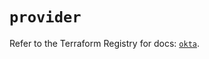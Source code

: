 # `provider`

Refer to the Terraform Registry for docs: [`okta`](https://registry.terraform.io/providers/okta/okta/4.8.0/docs).
